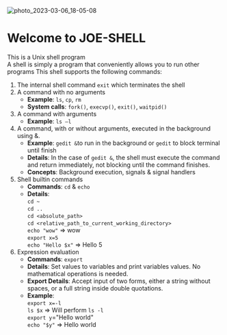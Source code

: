 ![photo_2023-03-06_18-05-08](https://user-images.githubusercontent.com/96186143/223166068-0d80e35b-b46b-485c-8a49-aff1c204a369.jpg)
# Welcome to **JOE-SHELL**
This is a Unix shell program </br>
A shell is simply a program that conveniently allows you to run other programs
This shell supports the following commands:

1. The internal shell command `exit` which terminates the shell
2. A command with no arguments
    * **Example**: `ls`, `cp`, `rm` 
    * **System calls**: `fork()`, `execvp()`, `exit()`, `waitpid()`
3. A command with arguments
    * **Example**: `ls –l`
4. A command, with or without arguments, executed in the background using &.
    * **Example**: `gedit &`to run in the background or `gedit` to block terminal until finish
    * **Details**: In the case of `gedit &`, the shell must execute the command and return immediately, not blocking until the command finishes.
    * **Concepts**: Background execution, signals & signal handlers
5. Shell builtin commands
    * **Commands**: `cd` & `echo`
    * **Details**:</br>
             `cd ~` </br>
             `cd ..`</br>
             `cd <absolute_path>`</br>
             `cd <relative_path_to_current_working_directory>`</br>
             `echo "wow"` => wow</br>
             `export x=5`</br>
             `echo "Hello $x"` => Hello 5</br>
6. Expression evaluation
    * **Commands**: `export`
    * **Details**: Set values to variables and print variables values. No mathematical operations is needed.
    * **Export Details**: Accept input of two forms, either a string without spaces, or a full string inside double quotations.
    * **Example**:</br>
         `export x=-l` </br>
         `ls $x` => Will perform `ls -l`</br>
         `export y`="Hello world" </br>
         `echo "$y"` => Hello world </br>
